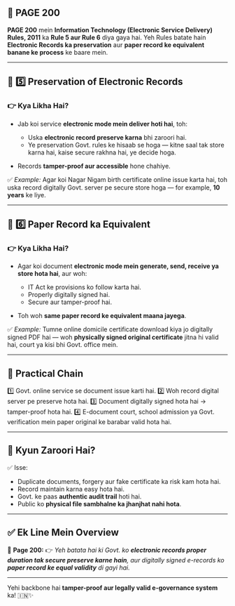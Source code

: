 ## 📄 **PAGE 200**

**PAGE 200** mein **Information Technology (Electronic Service Delivery) Rules, 2011** ka **Rule 5 aur Rule 6** diya gaya hai.
Yeh Rules batate hain **Electronic Records ka preservation** aur **paper record ke equivalent banane ke process** ke baare mein.

---

## 🔹 **5️⃣ Preservation of Electronic Records**

### 👉 Kya Likha Hai?

* Jab koi service **electronic mode mein deliver hoti hai**, toh:

  * Uska **electronic record preserve karna** bhi zaroori hai.
  * Ye preservation Govt. rules ke hisaab se hoga — kitne saal tak store karna hai, kaise secure rakhna hai, ye decide hoga.
* Records **tamper-proof aur accessible** hone chahiye.

✅ *Example:* Agar koi Nagar Nigam birth certificate online issue karta hai, toh uska record digitally Govt. server pe secure store hoga — for example, **10 years** ke liye.

---

## 🔹 **6️⃣ Paper Record ka Equivalent**

### 👉 Kya Likha Hai?

* Agar koi document **electronic mode mein generate, send, receive ya store hota hai**, aur woh:

  * IT Act ke provisions ko follow karta hai.
  * Properly digitally signed hai.
  * Secure aur tamper-proof hai.
* Toh woh **same paper record ke equivalent maana jayega**.

✅ *Example:* Tumne online domicile certificate download kiya jo digitally signed PDF hai — woh **physically signed original certificate** jitna hi valid hai, court ya kisi bhi Govt. office mein.

---

## 🧩 **Practical Chain**

1️⃣ Govt. online service se document issue karti hai.
2️⃣ Woh record digital server pe preserve hota hai.
3️⃣ Document digitally signed hota hai → tamper-proof hota hai.
4️⃣ E-document court, school admission ya Govt. verification mein paper original ke barabar valid hota hai.

---

## 🔹 **Kyun Zaroori Hai?**

✅ Isse:

* Duplicate documents, forgery aur fake certificate ka risk kam hota hai.
* Record maintain karna easy hota hai.
* Govt. ke paas **authentic audit trail** hoti hai.
* Public ko **physical file sambhalne ka jhanjhat nahi hota**.

---

## ✅ **Ek Line Mein Overview**

📌 **Page 200:**
👉 *Yeh batata hai ki Govt. ko **electronic records proper duration tak secure preserve karne hain**, aur digitally signed e-records ko **paper record ke equal validity** di gayi hai.*

---

Yehi backbone hai **tamper-proof aur legally valid e-governance system** ka! 🇮🇳✨
